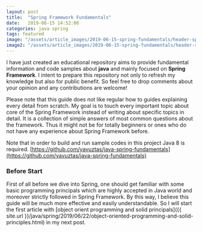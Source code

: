 ```yaml
---
layout: post
title:  "Spring Framework Fundamentals"
date:   2019-06-15 14:52:00
categories: java spring
tags: featured
image: "/assets/article_images/2019-06-15-spring-fundamentals/header-spring.png"
image2: "/assets/article_images/2019-06-15-spring-fundamentals/header-spring-mobile.png"
---
```

I have just created an educational repository aims to provide fundamental information and code samples about **java** and mainly focused on **Spring Framework**. I intent to prepare this repository not only to refresh my knowledge but also for public benefit. So feel free to drop comments about your opinion and any contributions are welcome!

Please note that this guide does not like regular how to guides explaining every detail from scratch. My goal is to touch every important topic about core of the Spring Framework instead of writing about specific topics in detail. It is a collection of simple answers of most common questions about the framework. Thus it might not be for totally beginners or ones who do not have any experience about Spring Framework before.

Note that in order to build and run sample codes in this project Java 8 is required.
[https://github.com/yavuztas/java-spring-fundamentals](https://github.com/yavuztas/java-spring-fundamentals)

### Before Start
First of all before we dive into Spring, one should get familiar with some basic programming principals which are highly accepted in Java world and moreover strictly followed in Spring Framework. By this way, I believe this guide will be much more effective and easily understandable. So I will start the first article with [object orient programming and solid principals]({{ site.url }}/java/spring/2019/06/22/object-oriented-programming-and-solid-principles.html) in my next post.
